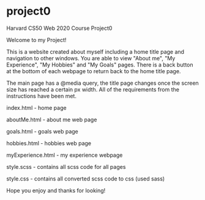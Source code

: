 # project0
Harvard CS50 Web 2020 Course Project0

Welcome to my Project!

This is a website created about myself including a home title page and navigation to other windows.
You are able to view "About me", "My Experience", "My Hobbies" and "My Goals" pages.
There is a back button at the bottom of each webpage to return back to the home title page.

The main page has a @media query, the title page changes once the screen size has reached a certain px width.
All of the requirements from the instructions have been met.

index.html - home page

aboutMe.html - about me web page

goals.html - goals web page

hobbies.html - hobbies web page

myExperience.html - my experience webpage

style.scss - contains all scss code for all pages

style.css - contains all converted scss code to css (used sass)

Hope you enjoy and thanks for looking!
